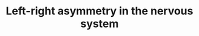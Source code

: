 ---
annotations:
- id: CL:0000540
  parent: animal cell
  type: Cell Type Ontology
  value: neuron
authors:
- Kyook
- MaintBot
- DeSl
- Eweitz
description: '"A model for the role of NSY-7 in establishment and maintenance of stable
  AWC chemosensory neuron subtypes. See the text for details."'
last-edited: 2021-05-26
organisms:
- Caenorhabditis elegans
redirect_from:
- /index.php/Pathway:WP2229
- /instance/WP2229
revision: null
schema-jsonld:
- '@context': https://schema.org/
  '@id': https://wikipathways.github.io/pathways/WP2229.html
  '@type': Dataset
  creator:
    '@type': Organization
    name: WikiPathways
  description: '"A model for the role of NSY-7 in establishment and maintenance of
    stable AWC chemosensory neuron subtypes. See the text for details."'
  keywords:
  - NSY-4
  - NSY-5
  - NSY-7
  - SRSX-3
  - STR-2
  - 'unstable '
  license: CC0
  name: Left-right asymmetry in the nervous system
seo: CreativeWork
title: Left-right asymmetry in the nervous system
wpid: WP2229
---
